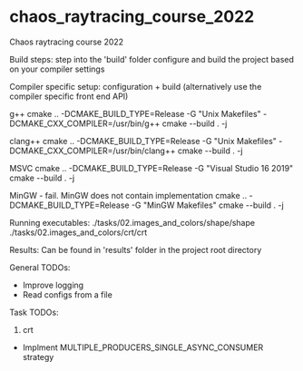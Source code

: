 # chaos_raytracing_course_2022
Chaos raytracing course 2022

Build steps:
step into the 'build' folder
configure and build the project based on your compiler settings

Compiler specific setup:
configuration + build (alternatively use the compiler specific front end API)

g++
cmake .. -DCMAKE_BUILD_TYPE=Release -G "Unix Makefiles" -DCMAKE_CXX_COMPILER=/usr/bin/g++
cmake --build . -j

clang++
cmake .. -DCMAKE_BUILD_TYPE=Release -G "Unix Makefiles" -DCMAKE_CXX_COMPILER=/usr/bin/clang++
cmake --build . -j

MSVC
cmake .. -DCMAKE_BUILD_TYPE=Release -G "Visual Studio 16 2019"
cmake --build . -j

MinGW - fail. MinGW does not contain <thread> implementation
cmake .. -DCMAKE_BUILD_TYPE=Release -G "MinGW Makefiles"
cmake --build . -j

Running executables:
./tasks/02.images_and_colors/shape/shape
./tasks/02.images_and_colors/crt/crt

Results:
Can be found in 'results' folder in the project root directory

General TODOs:
- Improve logging
- Read configs from a file

Task TODOs:
1) crt
- Implment MULTIPLE_PRODUCERS_SINGLE_ASYNC_CONSUMER strategy



